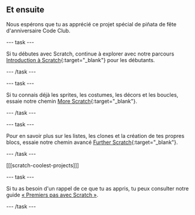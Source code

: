 ## Et ensuite 

Nous espérons que tu as apprécié ce projet spécial de piñata de fête d'anniversaire Code Club.

--- task ---

Si tu débutes avec Scratch, continue à explorer avec notre parcours [Introduction à Scratch](https://projects.raspberrypi.org/en/pathways/scratch-intro){:target="_blank"} pour les débutants.

--- /task ---

--- task ---

Si tu connais déjà les sprites, les costumes, les décors et les boucles, essaie notre chemin [More Scratch](https://projects.raspberrypi.org/en/pathways/more-scratch){:target="_blank"}.

--- /task ---

--- task ---

Pour en savoir plus sur les listes, les clones et la création de tes propres blocs, essaie notre chemin avancé [Further Scratch](https://projects.raspberrypi.org/en/pathways/further-scratch){:target="_blank"}.

--- /task ---

[[[scratch-coolest-projects]]]

--- task ---

Si tu as besoin d'un rappel de ce que tu as appris, tu peux consulter notre guide [« Premiers pas avec Scratch »](https://projects.raspberrypi.org/en/projects/getting-started-scratch).

--- /task ---

